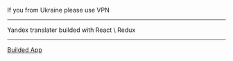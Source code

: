 If you from Ukraine please use VPN
<hr>
Yandex translater builded with React \ Redux
<hr>
<a href="https://monya1987.github.io/react_redux_async_translater/build/">Builded App</a>
